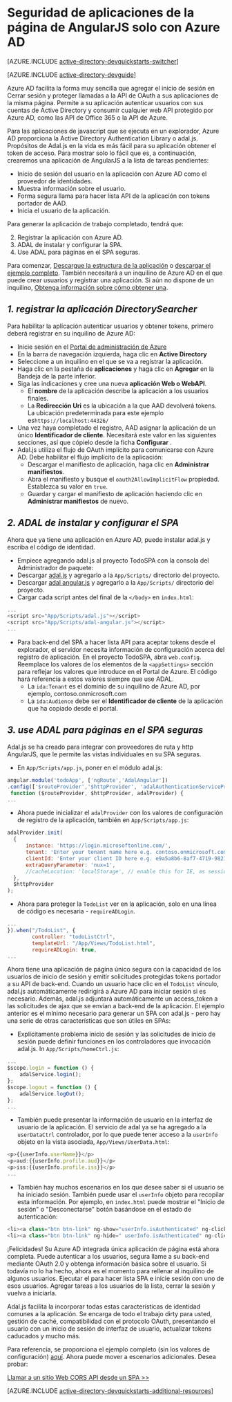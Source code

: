 <properties
    pageTitle="Introducción a Azure AD AngularJS | Microsoft Azure"
    description="Cómo crear una aplicación de Angular JS única página que se integra con Azure AD para iniciar sesión y llamadas de Azure AD protegido API con OAuth."
    services="active-directory"
    documentationCenter=""
    authors="dstrockis"
    manager="mbaldwin"
    editor=""/>

<tags
    ms.service="active-directory"
    ms.workload="identity"
    ms.tgt_pltfrm="na"
    ms.devlang="javascript"
    ms.topic="article"
    ms.date="09/16/2016"
    ms.author="dastrock"/>


# <a name="securing-angularjs-single-page-apps-with-azure-ad"></a>Seguridad de aplicaciones de la página de AngularJS solo con Azure AD

[AZURE.INCLUDE [active-directory-devquickstarts-switcher](../../includes/active-directory-devquickstarts-switcher.md)]

[AZURE.INCLUDE [active-directory-devguide](../../includes/active-directory-devguide.md)]

Azure AD facilita la forma muy sencilla que agregar el inicio de sesión en Cerrar sesión y proteger llamadas a la API de OAuth a sus aplicaciones de la misma página.  Permite a su aplicación autenticar usuarios con sus cuentas de Active Directory y consumir cualquier web API protegido por Azure AD, como las API de Office 365 o la API de Azure.

Para las aplicaciones de javascript que se ejecuta en un explorador, Azure AD proporciona la Active Directory Authentication Library o adal.js.  Propósitos de Adal.js en la vida es más fácil para su aplicación obtener el token de acceso.  Para mostrar solo lo fácil que es, a continuación, crearemos una aplicación de AngularJS a la lista de tareas pendientes:

- Inicio de sesión del usuario en la aplicación con Azure AD como el proveedor de identidades.
- Muestra información sobre el usuario.
- Forma segura llama para hacer lista API de la aplicación con tokens portador de AAD.
- Inicia el usuario de la aplicación.

Para generar la aplicación de trabajo completado, tendrá que:

2. Registrar la aplicación con Azure AD.
3. ADAL de instalar y configurar la SPA.
5. Use ADAL para páginas en el SPA seguras.

Para comenzar, [Descargue la estructura de la aplicación](https://github.com/AzureADQuickStarts/SinglePageApp-AngularJS-DotNet/archive/skeleton.zip) o [descargar el ejemplo completo](https://github.com/AzureADQuickStarts/SinglePageApp-AngularJS-DotNet/archive/complete.zip).  También necesitará a un inquilino de Azure AD en el que puede crear usuarios y registrar una aplicación.  Si aún no dispone de un inquilino, [Obtenga información sobre cómo obtener una](active-directory-howto-tenant.md).

## <a name="1-register-the-directorysearcher-application"></a>*1. registrar la aplicación DirectorySearcher*
Para habilitar la aplicación autenticar usuarios y obtener tokens, primero deberá registrar en su inquilino de Azure AD:

-   Inicie sesión en el [Portal de administración de Azure](https://manage.windowsazure.com)
-   En la barra de navegación izquierda, haga clic en **Active Directory**
-   Seleccione a un inquilino en el que se va a registrar la aplicación.
-   Haga clic en la pestaña de **aplicaciones** y haga clic en **Agregar** en la Bandeja de la parte inferior.
-   Siga las indicaciones y cree una nueva **aplicación Web o WebAPI**.
    -   El **nombre** de la aplicación describe la aplicación a los usuarios finales.
    -   La **Redirección Uri** es la ubicación a la que AAD devolverá tokens.  La ubicación predeterminada para este ejemplo es`https://localhost:44326/`
-   Una vez haya completado el registro, AAD asignar la aplicación de un único **Identificador de cliente**.  Necesitará este valor en las siguientes secciones, así que cópielo desde la ficha **Configurar** .
- Adal.js utiliza el flujo de OAuth implícito para comunicarse con Azure AD.  Debe habilitar el flujo implícito de la aplicación:
    - Descargar el manifiesto de aplicación, haga clic en **Administrar manifiestos**.
    - Abra el manifiesto y busque el `oauth2AllowImplicitFlow` propiedad. Establezca su valor en `true`.
    - Guardar y cargar el manifiesto de aplicación haciendo clic en **Administrar manifiestos** de nuevo.

## <a name="2-install-adal--configure-the-spa"></a>*2. ADAL de instalar y configurar el SPA*
Ahora que ya tiene una aplicación en Azure AD, puede instalar adal.js y escriba el código de identidad.

-   Empiece agregando adal.js al proyecto TodoSPA con la consola del Administrador de paquete:
  - Descargar [adal.js](https://raw.githubusercontent.com/AzureAD/azure-activedirectory-library-for-js/master/lib/adal.js) y agregarlo a la `App/Scripts/` directorio del proyecto.
  - Descargar [adal angular.js](https://raw.githubusercontent.com/AzureAD/azure-activedirectory-library-for-js/master/lib/adal-angular.js) y agregarlo a la `App/Scripts/` directorio del proyecto.
  - Cargar cada script antes del final de la `</body>` en `index.html`:

```js
...
<script src="App/Scripts/adal.js"></script>
<script src="App/Scripts/adal-angular.js"></script>
...
```

-   Para back-end del SPA a hacer lista API para aceptar tokens desde el explorador, el servidor necesita información de configuración acerca del registro de aplicación. En el proyecto TodoSPA, abra `web.config`.  Reemplace los valores de los elementos de la `<appSettings>` sección para reflejar los valores que introduce en el Portal de Azure.  El código hará referencia a estos valores siempre que use ADAL.
    -   La `ida:Tenant` es el dominio de su inquilino de Azure AD, por ejemplo, contoso.onmicrosoft.com
    -   La `ida:Audience` debe ser el **Identificador de cliente** de la aplicación que ha copiado desde el portal.

## <a name="3--use-adal-to-secure-pages-in-the-spa"></a>*3. use ADAL para páginas en el SPA seguras*
Adal.js se ha creado para integrar con proveedores de ruta y http AngularJS, que le permite las vistas individuales en su SPA seguras.

- En `App/Scripts/app.js`, poner en el módulo adal.js:

```js
angular.module('todoApp', ['ngRoute','AdalAngular'])
.config(['$routeProvider','$httpProvider', 'adalAuthenticationServiceProvider',
 function ($routeProvider, $httpProvider, adalProvider) {
...
```
- Ahora puede inicializar el `adalProvider` con los valores de configuración de registro de la aplicación, también en `App/Scripts/app.js`:

```js
adalProvider.init(
  {
      instance: 'https://login.microsoftonline.com/',
      tenant: 'Enter your tenant name here e.g. contoso.onmicrosoft.com',
      clientId: 'Enter your client ID here e.g. e9a5a8b6-8af7-4719-9821-0deef255f68e',
      extraQueryParameter: 'nux=1',
      //cacheLocation: 'localStorage', // enable this for IE, as sessionStorage does not work for localhost.
  },
  $httpProvider
);
```
- Ahora para proteger la `TodoList` ver en la aplicación, solo en una línea de código es necesaria - `requireADLogin`.

```js
...
}).when("/TodoList", {
        controller: "todoListCtrl",
        templateUrl: "/App/Views/TodoList.html",
        requireADLogin: true,
...
```

Ahora tiene una aplicación de página único segura con la capacidad de los usuarios de inicio de sesión y emitir solicitudes protegidas tokens portador a su API de back-end.  Cuando un usuario hace clic en el `TodoList` vínculo, adal.js automáticamente redirigirá a Azure AD para iniciar sesión si es necesario.  Además, adal.js adjuntará automáticamente un access_token a las solicitudes de ajax que se envían a back-end de la aplicación.  El ejemplo anterior es el mínimo necesario para generar un SPA con adal.js - pero hay una serie de otras características que son útiles en SPAs:

- Explícitamente problema inicio de sesión y las solicitudes de inicio de sesión puede definir funciones en los controladores que invocación adal.js.  In `App/Scripts/homeCtrl.js`:

```js
...
$scope.login = function () {
    adalService.login();
};
$scope.logout = function () {
    adalService.logOut();
};
...
```
- También puede presentar la información de usuario en la interfaz de usuario de la aplicación.  El servicio de adal ya se ha agregado a la `userDataCtrl` controlador, por lo que puede tener acceso a la `userInfo` objeto en la vista asociada, `App/Views/UserData.html`:

```js
<p>{{userInfo.userName}}</p>
<p>aud:{{userInfo.profile.aud}}</p>
<p>iss:{{userInfo.profile.iss}}</p>
...
```

- También hay muchos escenarios en los que desee saber si el usuario se ha iniciado sesión.  También puede usar el `userInfo` objeto para recopilar esta información.  Por ejemplo, en `index.html` puede mostrar el "Inicio de sesión" o "Desconectarse" botón basándose en el estado de autenticación:

```js
<li><a class="btn btn-link" ng-show="userInfo.isAuthenticated" ng-click="logout()">Logout</a></li>
<li><a class="btn btn-link" ng-hide=" userInfo.isAuthenticated" ng-click="login()">Login</a></li>
```

¡Felicidades! Su Azure AD integrada única aplicación de página está ahora completa.  Puede autenticar a los usuarios, segura llame a su back-end mediante OAuth 2.0 y obtenga información básica sobre el usuario.  Si todavía no lo ha hecho, ahora es el momento para rellenar al inquilino de algunos usuarios.  Ejecutar el para hacer lista SPA e inicie sesión con uno de esos usuarios.  Agregar tareas a los usuarios de la lista, cerrar la sesión y vuelva a iniciarla.

Adal.js facilita la incorporar todas estas características de identidad comunes a la aplicación.  Se encarga de todo el trabajo dirty para usted, gestión de caché, compatibilidad con el protocolo OAuth, presentando el usuario con un inicio de sesión de interfaz de usuario, actualizar tokens caducados y mucho más.

Para referencia, se proporciona el ejemplo completo (sin los valores de configuración) [aquí](https://github.com/AzureADQuickStarts/SinglePageApp-AngularJS-DotNet/archive/complete.zip).  Ahora puede mover a escenarios adicionales.  Desea probar:

[Llamar a un sitio Web CORS API desde un SPA >>](https://github.com/AzureAdSamples/SinglePageApp-WebAPI-AngularJS-DotNet)

[AZURE.INCLUDE [active-directory-devquickstarts-additional-resources](../../includes/active-directory-devquickstarts-additional-resources.md)]
